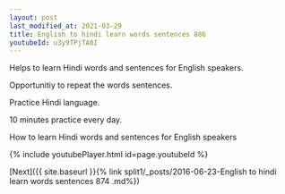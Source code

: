 ```yaml
---
layout: post
last_modified_at: 2021-03-29
title: English to hindi learn words sentences 886 
youtubeId: u3y9TPjTA0I
---
```

 
 
Helps to learn Hindi words and sentences for English speakers.

Opportunitiy to repeat the words sentences. 

Practice Hindi language. 
 
10 minutes practice every day. 
 
How to learn Hindi words and sentences for English speakers 
 
{% include youtubePlayer.html id=page.youtubeId %}
 
 
[Next]({{ site.baseurl }}{% link  split1/_posts/2016-06-23-English to hindi learn words sentences 874 .md%})
 
